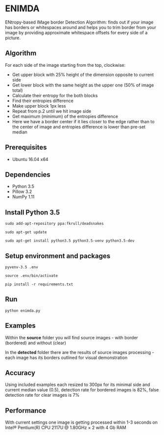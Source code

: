 # ENIMDA

ENtropy-based IMage border Detection Algorithm: finds out if your image has
borders or whitespaces around and helps you to trim border from your image by
providing approximate whitespace offsets for every side of a picture.


## Algorithm

For each side of the image starting from the top, clockwise:
- Get upper block with 25% height of the dimension opposite to current side
- Get lower block with the same height as the upper one (50% of image total)
- Calculate their entropy for the both blocks
- Find their entropies difference
- Make upper block 1px less
- Repeat from p.2 until we hit image side
- Get maximum (minimum) of the entropies difference
- Here we have a border center if it lies closer to the edge rather than to the 
center of image and entropies difference is lower than pre-set median


## Prerequisites

- Ubuntu 16.04 x64


## Dependencies

- Python 3.5
- Pillow 3.2
- NumPy 1.11


## Install Python 3.5

```
sudo add-apt-repository ppa:fkrull/deadsnakes

sudo apt-get update

sudo apt-get install python3.5 python3.5-venv python3.5-dev
```

## Setup environment and packages

```
pyvenv-3.5 .env

source .env/bin/activate

pip install -r requirements.txt
```


## Run

```
python enimda.py
```


## Examples

Within the **source** folder you will find source images - with border (bordered)
and without (clear)

In the **detected** folder there are the results of source images processing - 
each image has its borders outlined for visual demonstration


## Accuracy

Using included examples each resized to 300px for its minimal side and current
median value (0.5), detection rate for  bordered images is 82%, false detection
rate for clear images is 7%


## Performance

With current settings one image is getting processed within 1-3 seconds on
Intel® Pentium(R) CPU 2117U @ 1.80GHz × 2 with 4 Gb RAM
